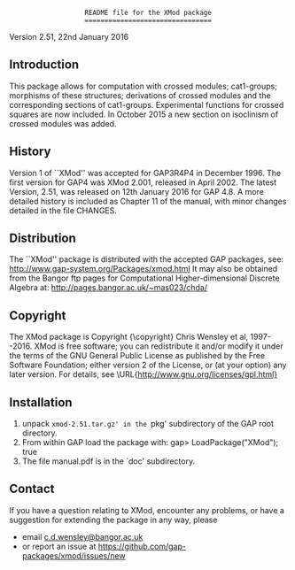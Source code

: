                        README file for the XMod package 
                       ================================ 

Version 2.51, 22nd January 2016 

Introduction 
------------
This package allows for computation with crossed modules; cat1-groups; morphisms of these structures; derivations of crossed modules and the corresponding sections of cat1-groups.
Experimental functions for crossed squares are now included. 
In October 2015 a new section on isoclinism of crossed modules was added. 

History
-------
Version 1 of ``XMod'' was accepted for GAP3R4P4 in December 1996.
The first version for GAP4 was XMod 2.001, released in April 2002. 
The latest Version, 2.51, was released on 12th January 2016 for GAP 4.8. 
A more detailed history is included as Chapter 11 of the manual, 
with minor changes detailed in the file CHANGES.

Distribution
-------------
The ``XMod'' package is distributed with the accepted GAP packages, see: 
     http://www.gap-system.org/Packages/xmod.html
It may also be obtained from the Bangor ftp pages for
Computational Higher-dimensional Discrete Algebra at: 
     http://pages.bangor.ac.uk/~mas023/chda/

Copyright
---------
The XMod package is Copyright {\copyright} Chris Wensley et al, 1997--2016. 
XMod is free software; you can redistribute it and/or modify
it under the terms of the GNU General Public License as published by
the Free Software Foundation; either version 2 of the License, or
(at your option) any later version. 
For details, see \URL{http://www.gnu.org/licenses/gpl.html}

Installation
------------
1) unpack `xmod-2.51.tar.gz' in the `pkg' subdirectory of the GAP root directory.
2) From within GAP load the package with:
gap> LoadPackage("XMod");
true
3) The file manual.pdf is in the `doc' subdirectory.

Contact
-------
If you have a question relating to XMod, encounter any problems, or have a suggestion for extending the package in any way, please 
 - email c.d.wensley@bangor.ac.uk 
 - or report an issue at https://github.com/gap-packages/xmod/issues/new 

